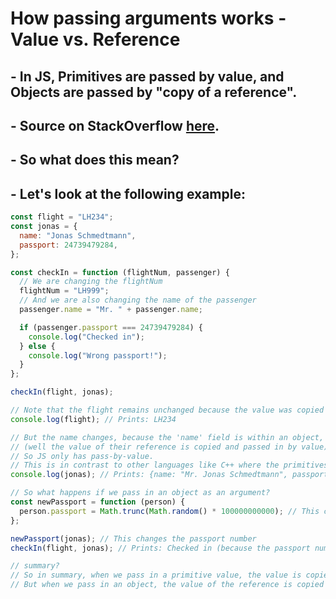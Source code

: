 # How passing arguments works - Value vs. Reference

## - In JS, Primitives are passed by value, and Objects are passed by "copy of a reference".

## - Source on StackOverflow [here](https://stackoverflow.com/questions/13104494/does-javascript-pass-by-reference "Explaination on StackOverflow").

## - So what does this mean?

## - Let's look at the following example:

```js
const flight = "LH234";
const jonas = {
  name: "Jonas Schmedtmann",
  passport: 24739479284,
};

const checkIn = function (flightNum, passenger) {
  // We are changing the flightNum
  flightNum = "LH999";
  // And we are also changing the name of the passenger
  passenger.name = "Mr. " + passenger.name;

  if (passenger.passport === 24739479284) {
    console.log("Checked in");
  } else {
    console.log("Wrong passport!");
  }
};

checkIn(flight, jonas);

// Note that the flight remains unchanged because the value was copied
console.log(flight); // Prints: LH234

// But the name changes, because the 'name' field is within an object, and objects are passed by reference
// (well the value of their reference is copied and passed in by value)
// So JS only has pass-by-value.
// This is in contrast to other languages like C++ where the primitives can also be passed by their reference
console.log(jonas); // Prints: {name: "Mr. Jonas Schmedtmann", passport: 24739479284}

// So what happens if we pass in an object as an argument?
const newPassport = function (person) {
  person.passport = Math.trunc(Math.random() * 100000000000); // This changes the passport number
};

newPassport(jonas); // This changes the passport number
checkIn(flight, jonas); // Prints: Checked in (because the passport number has changed)

// summary?
// So in summary, when we pass in a primitive value, the value is copied and passed in by value
// But when we pass in an object, the value of the reference is copied and passed in by value
```

